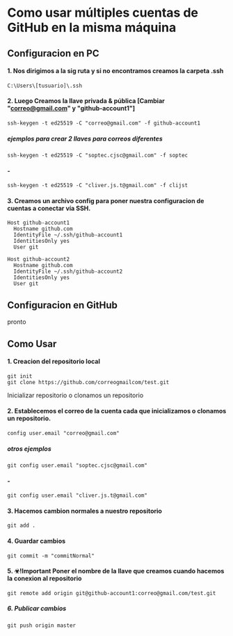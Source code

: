 # Como usar múltiples cuentas de GitHub en la misma máquina

## Configuracion en PC
#### 1. Nos dirigimos a la sig ruta y si no encontramos creamos la carpeta .ssh
    C:\Users\[tusuario]\.ssh

#### 2. Luego Creamos la llave privada & pública [Cambiar "correo@gmail.com" y "github-account1"]
    ssh-keygen -t ed25519 -C "correo@gmail.com" -f github-account1

##### ejemplos para crear 2 llaves para correos diferentes
    ssh-keygen -t ed25519 -C "soptec.cjsc@gmail.com" -f soptec
#### -
    ssh-keygen -t ed25519 -C "cliver.js.t@gmail.com" -f clijst

#### 3. Creamos un archivo config para poner nuestra configuracion de cuentas a conectar vía SSH.
    Host github-account1
      Hostname github.com
      IdentityFile ~/.ssh/github-account1
      IdentitiesOnly yes
      User git

    Host github-account2
      Hostname github.com
      IdentityFile ~/.ssh/github-account2
      IdentitiesOnly yes
      User git

## Configuracion en GitHub
pronto

## Como Usar
#### 1. Creacion del repositorio local
    git init
    git clone https://github.com/correogmailcom/test.git
Inicializar repositorio  o clonamos un repositorio

#### 2. Establecemos el correo de la cuenta cada que inicializamos o clonamos un repositorio.
    config user.email "correo@gmail.com"

##### otros ejemplos
    git config user.email "soptec.cjsc@gmail.com"
#### -
    git config user.email "cliver.js.t@gmail.com"

#### 3. Hacemos cambion normales a nuestro repositorio
    git add .

#### 4. Guardar cambios
    git commit -m "commitNormal"

#### 5. ☣!Important Poner el nombre de la llave que creamos cuando hacemos la conexion al repositorio
    git remote add origin git@github-account1:correo@gmail.com/test.git

##### 6. Publicar cambios
    git push origin master
